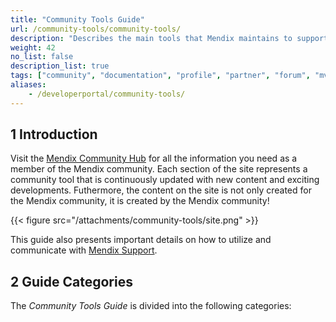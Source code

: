 ```yaml
---
title: "Community Tools Guide"
url: /community-tools/community-tools/
description: "Describes the main tools that Mendix maintains to support the awesome Mendix community."
weight: 42
no_list: false 
description_list: true
tags: ["community", "documentation", "profile", "partner", "forum", "mvp", "support"]
aliases:
    - /developerportal/community-tools/
---
```


## 1 Introduction

Visit the [Mendix Community Hub](https://community.mendix.com/p/community) for all the information you need as a member of the Mendix community. Each section of the site represents a community tool that is continuously updated with new content and exciting developments. Futhermore, the content on the site is not only created for the Mendix community, it is created by the Mendix community!

{{< figure src="/attachments/community-tools/site.png" >}}

This guide also presents important details on how to utilize and communicate with [Mendix Support](/community-tools/support/).

## 2 Guide Categories

The *Community Tools Guide* is divided into the following categories:
